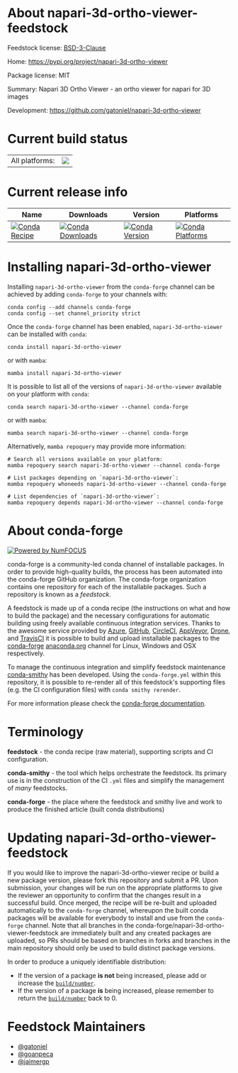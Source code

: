 About napari-3d-ortho-viewer-feedstock
======================================

Feedstock license: [BSD-3-Clause](https://github.com/conda-forge/napari-3d-ortho-viewer-feedstock/blob/main/LICENSE.txt)

Home: https://pypi.org/project/napari-3d-ortho-viewer

Package license: MIT

Summary: Napari 3D Ortho Viewer - an ortho viewer for napari for 3D images

Development: https://github.com/gatoniel/napari-3d-ortho-viewer

Current build status
====================


<table><tr><td>All platforms:</td>
    <td>
      <a href="https://dev.azure.com/conda-forge/feedstock-builds/_build/latest?definitionId=15272&branchName=main">
        <img src="https://dev.azure.com/conda-forge/feedstock-builds/_apis/build/status/napari-3d-ortho-viewer-feedstock?branchName=main">
      </a>
    </td>
  </tr>
</table>

Current release info
====================

| Name | Downloads | Version | Platforms |
| --- | --- | --- | --- |
| [![Conda Recipe](https://img.shields.io/badge/recipe-napari--3d--ortho--viewer-green.svg)](https://anaconda.org/conda-forge/napari-3d-ortho-viewer) | [![Conda Downloads](https://img.shields.io/conda/dn/conda-forge/napari-3d-ortho-viewer.svg)](https://anaconda.org/conda-forge/napari-3d-ortho-viewer) | [![Conda Version](https://img.shields.io/conda/vn/conda-forge/napari-3d-ortho-viewer.svg)](https://anaconda.org/conda-forge/napari-3d-ortho-viewer) | [![Conda Platforms](https://img.shields.io/conda/pn/conda-forge/napari-3d-ortho-viewer.svg)](https://anaconda.org/conda-forge/napari-3d-ortho-viewer) |

Installing napari-3d-ortho-viewer
=================================

Installing `napari-3d-ortho-viewer` from the `conda-forge` channel can be achieved by adding `conda-forge` to your channels with:

```
conda config --add channels conda-forge
conda config --set channel_priority strict
```

Once the `conda-forge` channel has been enabled, `napari-3d-ortho-viewer` can be installed with `conda`:

```
conda install napari-3d-ortho-viewer
```

or with `mamba`:

```
mamba install napari-3d-ortho-viewer
```

It is possible to list all of the versions of `napari-3d-ortho-viewer` available on your platform with `conda`:

```
conda search napari-3d-ortho-viewer --channel conda-forge
```

or with `mamba`:

```
mamba search napari-3d-ortho-viewer --channel conda-forge
```

Alternatively, `mamba repoquery` may provide more information:

```
# Search all versions available on your platform:
mamba repoquery search napari-3d-ortho-viewer --channel conda-forge

# List packages depending on `napari-3d-ortho-viewer`:
mamba repoquery whoneeds napari-3d-ortho-viewer --channel conda-forge

# List dependencies of `napari-3d-ortho-viewer`:
mamba repoquery depends napari-3d-ortho-viewer --channel conda-forge
```


About conda-forge
=================

[![Powered by
NumFOCUS](https://img.shields.io/badge/powered%20by-NumFOCUS-orange.svg?style=flat&colorA=E1523D&colorB=007D8A)](https://numfocus.org)

conda-forge is a community-led conda channel of installable packages.
In order to provide high-quality builds, the process has been automated into the
conda-forge GitHub organization. The conda-forge organization contains one repository
for each of the installable packages. Such a repository is known as a *feedstock*.

A feedstock is made up of a conda recipe (the instructions on what and how to build
the package) and the necessary configurations for automatic building using freely
available continuous integration services. Thanks to the awesome service provided by
[Azure](https://azure.microsoft.com/en-us/services/devops/), [GitHub](https://github.com/),
[CircleCI](https://circleci.com/), [AppVeyor](https://www.appveyor.com/),
[Drone](https://cloud.drone.io/welcome), and [TravisCI](https://travis-ci.com/)
it is possible to build and upload installable packages to the
[conda-forge](https://anaconda.org/conda-forge) [anaconda.org](https://anaconda.org/)
channel for Linux, Windows and OSX respectively.

To manage the continuous integration and simplify feedstock maintenance
[conda-smithy](https://github.com/conda-forge/conda-smithy) has been developed.
Using the ``conda-forge.yml`` within this repository, it is possible to re-render all of
this feedstock's supporting files (e.g. the CI configuration files) with ``conda smithy rerender``.

For more information please check the [conda-forge documentation](https://conda-forge.org/docs/).

Terminology
===========

**feedstock** - the conda recipe (raw material), supporting scripts and CI configuration.

**conda-smithy** - the tool which helps orchestrate the feedstock.
                   Its primary use is in the construction of the CI ``.yml`` files
                   and simplify the management of *many* feedstocks.

**conda-forge** - the place where the feedstock and smithy live and work to
                  produce the finished article (built conda distributions)


Updating napari-3d-ortho-viewer-feedstock
=========================================

If you would like to improve the napari-3d-ortho-viewer recipe or build a new
package version, please fork this repository and submit a PR. Upon submission,
your changes will be run on the appropriate platforms to give the reviewer an
opportunity to confirm that the changes result in a successful build. Once
merged, the recipe will be re-built and uploaded automatically to the
`conda-forge` channel, whereupon the built conda packages will be available for
everybody to install and use from the `conda-forge` channel.
Note that all branches in the conda-forge/napari-3d-ortho-viewer-feedstock are
immediately built and any created packages are uploaded, so PRs should be based
on branches in forks and branches in the main repository should only be used to
build distinct package versions.

In order to produce a uniquely identifiable distribution:
 * If the version of a package **is not** being increased, please add or increase
   the [``build/number``](https://docs.conda.io/projects/conda-build/en/latest/resources/define-metadata.html#build-number-and-string).
 * If the version of a package **is** being increased, please remember to return
   the [``build/number``](https://docs.conda.io/projects/conda-build/en/latest/resources/define-metadata.html#build-number-and-string)
   back to 0.

Feedstock Maintainers
=====================

* [@gatoniel](https://github.com/gatoniel/)
* [@goanpeca](https://github.com/goanpeca/)
* [@jaimergp](https://github.com/jaimergp/)

